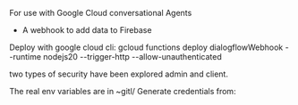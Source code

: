 
For use with Google Cloud conversational Agents
  - A webhook to add data to Firebase

Deploy with google cloud cli:
gcloud functions deploy dialogflowWebhook --runtime nodejs20 --trigger-http --allow-unauthenticated

two types of security have been explored admin and client.

The real env variables are in ~gitl/
Generate credentials from: 
